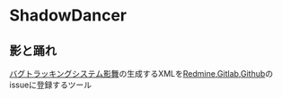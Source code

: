 ShadowDancer
============

## 影と踊れ

[バグトラッキングシステム影舞](http://www.daifukuya.com/kagemai/)の生成するXMLを[Redmine](http://redmine.jp/),[Gitlab](https://www.gitlab.com/),[Github](https://github.com/)のissueに登録するツール
